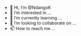 - 👋 Hi, I’m @NdangoK
- 👀 I’m interested in ...
- 🌱 I’m currently learning ...
- 💞️ I’m looking to collaborate on ...
- 📫 How to reach me ...

<!---
NdangoK/NdangoK is a ✨ special ✨ repository because its `README.md` (this file) appears on your GitHub profile.
You can click the Preview link to take a look at your changes.
--->
